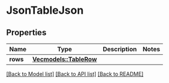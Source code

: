 # JsonTableJson

## Properties

Name | Type | Description | Notes
------------ | ------------- | ------------- | -------------
**rows** | [**Vec<models::TableRow>**](TableRow.md) |  | 

[[Back to Model list]](../README.md#documentation-for-models) [[Back to API list]](../README.md#documentation-for-api-endpoints) [[Back to README]](../README.md)


